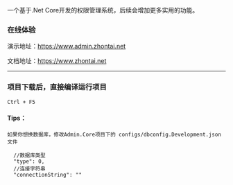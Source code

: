 ﻿
一个基于.Net Core开发的权限管理系统，后续会增加更多实用的功能。

### 在线体验
演示地址：https://www.admin.zhontai.net

文档地址：https://www.zhontai.net

*********************************************************
### 项目下载后，直接编译运行项目
```
Ctrl + F5
```

#### Tips：



```
如果你想换数据库，修改Admin.Core项目下的 configs/dbconfig.Development.json 文件

  //数据库类型
  "type": 0,
  //连接字符串
  "connectionString": ""

```
